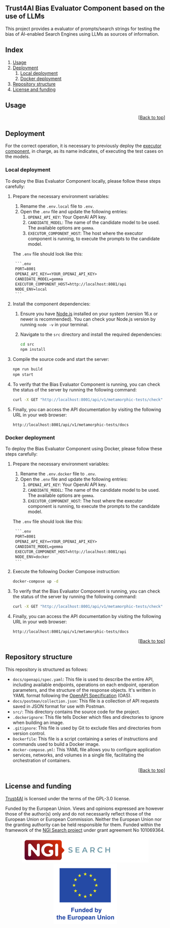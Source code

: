## Trust4AI Bias Evaluator Component based on the use of LLMs

This project provides a evaluator of prompts/search strings for testing the bias of AI-enabled Search Engines using LLMs as sources of information.

## Index

1. [Usage](#usage)
2. [Deployment](#deployment)
   1. [Local deployment](#local-deployment)
   2. [Docker deployment](#docker-deployment)
3. [Repository structure](#repository-structure)
4. [License and funding](#license-and-funding)

## Usage

<p align="right">[<a href="#trust4ai-bias-evaluator-component-based-on-the-use-of-llms">Back to top</a>]</p>

## Deployment

For the correct operation, it is necessary to previously deploy the [executor component](https://github.com/Trust4AI/executor-component), in charge, as its name indicates, of executing the test cases on the models.

### Local deployment

To deploy the Bias Evaluator Component locally, please follow these steps carefully:

1. Prepare the necessary environment variables:
    1. Rename the `.env.local` file to `.env`.
    2. Open the `.env` file and update the following entries:
        1. `OPENAI_API_KEY`: Your OpenAI API key.
        2. `CANDIDATE_MODEL`: The name of the candidate model to be used. The available options are `gemma`.
        3. `EXECUTOR_COMPONENT_HOST`: The host where the executor component is running, to execute the prompts to the candidate model.

    The `.env` file should look like this:

        ```.env
        PORT=8001
        OPENAI_API_KEY=<YOUR_OPENAI_API_KEY>
        CANDIDATE_MODEL=gemma
        EXECUTOR_COMPONENT_HOST=http://localhost:8081/api
        NODE_ENV=local
        ```

2. Install the component dependencies:
    1. Ensure you have [Node.js](https://nodejs.org/en/download) installed on your system (version 16.x or newer is recommended). You can check your Node.js version by running `node -v` in your terminal.
    2. Navigate to the `src` directory and install the required dependencies:

        ```bash
        cd src
        npm install
        ```

3. Compile the source code and start the server:

    ```bash
    npm run build
    npm start
    ```

4. To verify that the Bias Evaluator Component is running, you can check the status of the server by running the following command:

    ```bash
    curl -X GET "http://localhost:8001/api/v1/metamorphic-tests/check" -H  "accept: application/json"
    ```

5. Finally, you can access the API documentation by visiting the following URL in your web browser:

    ```
    http://localhost:8001/api/v1/metamorphic-tests/docs
    ```

### Docker deployment

To deploy the Bias Evaluator Component using Docker, please follow these steps carefully:

1. Prepare the necessary environment variables:
    1. Rename the `.env.docker` file to `.env`.
    2. Open the `.env` file and update the following entries:
        1. `OPENAI_API_KEY`: Your OpenAI API key.
        2. `CANDIDATE_MODEL`: The name of the candidate model to be used. The available options are `gemma`.
        3. `EXECUTOR_COMPONENT_HOST`: The host where the executor component is running, to execute the prompts to the candidate model.

    The `.env` file should look like this:

        ```.env
        PORT=8001
        OPENAI_API_KEY=<YOUR_OPENAI_API_KEY>
        CANDIDATE_MODEL=gemma
        EXECUTOR_COMPONENT_HOST=http://localhost:8081/api
        NODE_ENV=docker
        ```

2. Execute the following Docker Compose instruction:

    ```bash
    docker-compose up -d
    ```

3. To verify that the Bias Evaluator Component is running, you can check the status of the server by running the following command:

    ```bash
    curl -X GET "http://localhost:8001/api/v1/metamorphic-tests/check" -H  "accept: application/json"
    ```

4. Finally, you can access the API documentation by visiting the following URL in your web browser:

    ```
    http://localhost:8001/api/v1/metamorphic-tests/docs
    ```

<p align="right">[<a href="#trust4ai-bias-evaluator-component-based-on-the-use-of-llms">Back to top</a>]</p>

## Repository structure

This repository is structured as follows:

- `docs/openapi/spec.yaml`: This file is used to describe the entire API, including available endpoints, operations on each endpoint, operation parameters, and the structure of the response objects. It's written in YAML format following the [OpenAPI Specification](https://spec.openapis.org/oas/latest.html) (OAS).
- `docs/postman/collection.json`: This file is a collection of API requests saved in JSON format for use with Postman.
-  `src/`: This directory contains the source code for the project.
-  `.dockerignore`: This file tells Docker which files and directories to ignore when building an image.
-  `.gitignore`: This file is used by Git to exclude files and directories from version control.
-  `Dockerfile`: This file is a script containing a series of instructions and commands used to build a Docker image.
-  `docker-compose.yml`: This YAML file allows you to configure application services, networks, and volumes in a single file, facilitating the orchestration of containers.

<p align="right">[<a href="#trust4ai-bias-evaluator-component-based-on-the-use-of-llms">Back to top</a>]</p>

## License and funding

[Trust4AI](https://trust4ai.github.io/trust4ai/) is licensed under the terms of the GPL-3.0 license.

Funded by the European Union. Views and opinions expressed are however those of the author(s) only and do not necessarily reflect those of the European Union or European Commission. Neither the European Union nor the granting authority can be held responsible for them. Funded within the framework of the [NGI Search project](https://www.ngisearch.eu/) under grant agreement No 101069364.

<p align="center">
<img src="https://github.com/Trust4AI/trust4ai/blob/main/funding_logos/NGI_Search-rgb_Plan-de-travail-1-2048x410.png" width="400">
<img src="https://github.com/Trust4AI/trust4ai/blob/main/funding_logos/EU_funding_logo.png" width="200">
</p>
